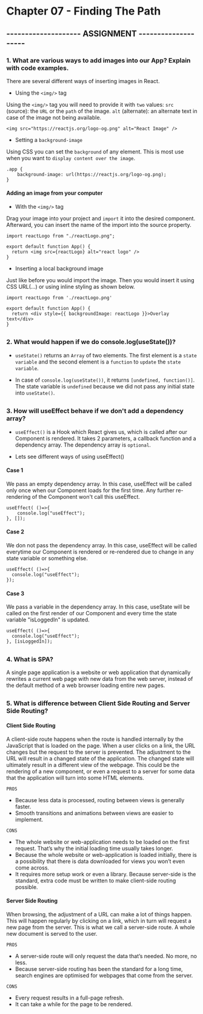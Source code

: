 # Chapter 07 - Finding The Path

## -------------------- ASSIGNMENT --------------------

### 1. What are various ways to add images into our App? Explain with code examples.

There are several different ways of inserting images in React.

- Using the `<img/>` tag

Using the `<img/>` tag you will need to provide it with `two` values:
`src` (source): the `URL` or the `path` of the image.
`alt` (alternate): an alternate text in case of the image not being available.

```
<img src="https://reactjs.org/logo-og.png" alt="React Image" />
```

- Setting a `background-image`

Using CSS you can set the `background` of any element. This is most use when you want to `display content over the image`.

```
.app {
    background-image: url(https://reactjs.org/logo-og.png);
}
```

#### Adding an image from your computer

- With the `<img/>` tag

Drag your image into your project and `import` it into the desired component. Afterward, you can insert the name of the import into the source property.

```
import reactLogo from "./reactLogo.png";

export default function App() {
  return <img src={reactLogo} alt="react logo" />
}
```

- Inserting a local background image

Just like before you would import the image. Then you would insert it using CSS URL(…) or using inline styling as shown below.

```
import reactLogo from './reactLogo.png'

export default function App() {
  return <div style={{ backgroundImage: reactLogo }}>Overlay text</div>
}
```

##

### 2. What would happen if we do console.log(useState())?

- `useState()` returns an `Array` of two elements. The first element is a `state variable` and the second element is a `function` to `update` the `state variable`.

- In case of `console.log(useState())`, it returns `[undefined, function()]`. The state variable is `undefined` because we did not pass any initial state into `useState()`.

##

### 3. How will useEffect behave if we don't add a dependency array?

- `useEffect()` is a Hook which React gives us, which is called after our Component is rendered. It takes 2 parameters, a callback function and a dependency array. The dependency array is `optional`.

- Lets see different ways of using useEffect()

#### Case 1

We pass an empty dependency array. In this case, useEffect will be called only once when our Component loads for the first time. Any further re-rendering of the Component won't call this useEffect.

```
useEffect( ()=>{
	console.log("useEffect");
}, []);
```

#### Case 2

We don not pass the dependency array. In this case, useEffect will be called everytime our Component is rendered or re-rendered due to change in any state variable or something else.

```
useEffect( ()=>{
  console.log("useEffect");
});
```

#### Case 3

We pass a variable in the dependency array. In this case, useState will be called on the first render of our Component and every time the state variable "isLoggedIn" is updated.

```
useEffect( ()=>{
  console.log("useEffect");
}, [isLoggedIn]);
```

##

### 4. What is SPA?

A single page application is a website or web application that dynamically rewrites a current web page with new data from the web server, instead of the default method of a web browser loading entire new pages.

##

### 5. What is difference between Client Side Routing and Server Side Routing?

#### Client Side Routing

A client-side route happens when the route is handled internally by the JavaScript that is loaded on the page.
When a user clicks on a link, the URL changes but the request to the server is prevented. The adjustment to the URL will result in a changed state of the application.
The changed state will ultimately result in a different view of the webpage.
This could be the rendering of a new component, or even a request to a server for some data that the application will turn into some HTML elements.

`PROS`

- Because less data is processed, routing between views is generally faster.
- Smooth transitions and animations between views are easier to implement.

`CONS`

- The whole website or web-application needs to be loaded on the first request. That’s why the initial loading time usually takes longer.
- Because the whole website or web-application is loaded initially, there is a possibility that there is data downloaded for views you won’t even come across.
- It requires more setup work or even a library. Because server-side is the standard, extra code must be written to make client-side routing possible.

#### Server Side Routing

When browsing, the adjustment of a URL can make a lot of things happen.
This will happen regularly by clicking on a link, which in turn will request a new page from the server.
This is what we call a server-side route. A whole new document is served to the user.

`PROS`

- A server-side route will only request the data that’s needed. No more, no less.
- Because server-side routing has been the standard for a long time, search engines are optimised for webpages that come from the server.

`CONS`

- Every request results in a full-page refresh.
- It can take a while for the page to be rendered.
